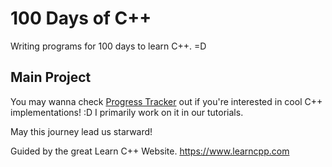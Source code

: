 # 100 Days of C++
Writing programs for 100 days to learn C++. =D

## Main Project
You may wanna check [Progress Tracker](https://github.com/walpuerto/100-Days-of-cpp/tree/main/ProgressTracker) out if you're interested in cool C++ implementations! :D
I primarily work on it in our tutorials.

May this journey lead us starward!

Guided by the great Learn C++ Website.
https://www.learncpp.com
